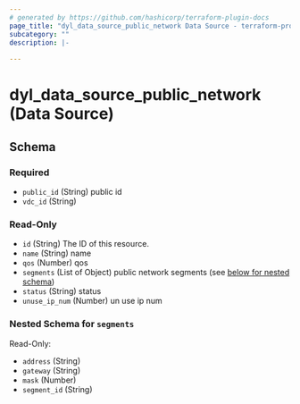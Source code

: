 ```yaml
---
# generated by https://github.com/hashicorp/terraform-plugin-docs
page_title: "dyl_data_source_public_network Data Source - terraform-provider-dyl"
subcategory: ""
description: |-
  
---
```


# dyl_data_source_public_network (Data Source)





<!-- schema generated by tfplugindocs -->
## Schema

### Required

- `public_id` (String) public id
- `vdc_id` (String)

### Read-Only

- `id` (String) The ID of this resource.
- `name` (String) name
- `qos` (Number) qos
- `segments` (List of Object) public network segments (see [below for nested schema](#nestedatt--segments))
- `status` (String) status
- `unuse_ip_num` (Number) un use ip num

<a id="nestedatt--segments"></a>
### Nested Schema for `segments`

Read-Only:

- `address` (String)
- `gateway` (String)
- `mask` (Number)
- `segment_id` (String)
